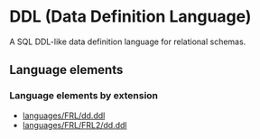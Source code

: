 # DDL (Data Definition Language)
A SQL DDL-like data definition language for relational schemas.
## Language elements
### Language elements by extension
* [languages/FRL/dd.ddl](../../languages/FRL/dd.ddl)
* [languages/FRL/FRL2/dd.ddl](../../languages/FRL/FRL2/dd.ddl)
